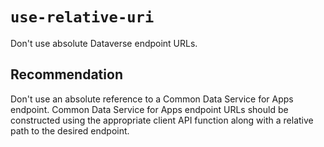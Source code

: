 # `use-relative-uri`

Don't use absolute Dataverse endpoint URLs. 

## Recommendation
Don't use an absolute reference to a Common Data Service for Apps endpoint. Common Data Service for Apps endpoint URLs should be constructed using the appropriate client API function along with a relative path to the desired endpoint.